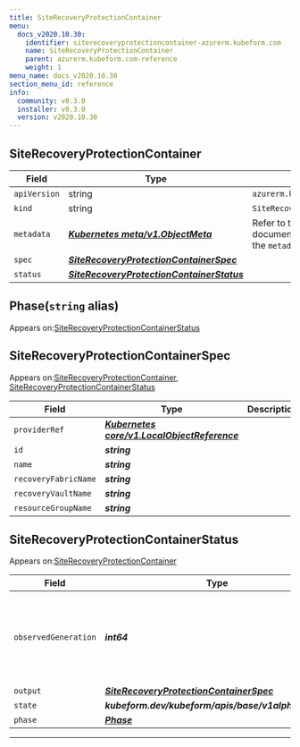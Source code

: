 ```yaml
---
title: SiteRecoveryProtectionContainer
menu:
  docs_v2020.10.30:
    identifier: siterecoveryprotectioncontainer-azurerm.kubeform.com
    name: SiteRecoveryProtectionContainer
    parent: azurerm.kubeform.com-reference
    weight: 1
menu_name: docs_v2020.10.30
section_menu_id: reference
info:
  community: v0.3.0
  installer: v0.3.0
  version: v2020.10.30
---
```


## SiteRecoveryProtectionContainer
| Field | Type | Description |
| ------ | ----- | ----------- |
| `apiVersion` | string | `azurerm.kubeform.com/v1alpha1` |
|    `kind` | string | `SiteRecoveryProtectionContainer` |
| `metadata` | ***[Kubernetes meta/v1.ObjectMeta](https://v1-18.docs.kubernetes.io/docs/reference/generated/kubernetes-api/v1.18/#objectmeta-v1-meta)***|Refer to the Kubernetes API documentation for the fields of the `metadata` field.|
| `spec` | ***[SiteRecoveryProtectionContainerSpec](#siterecoveryprotectioncontainerspec)***||
| `status` | ***[SiteRecoveryProtectionContainerStatus](#siterecoveryprotectioncontainerstatus)***||
## Phase(`string` alias)

Appears on:[SiteRecoveryProtectionContainerStatus](#siterecoveryprotectioncontainerstatus)

## SiteRecoveryProtectionContainerSpec

Appears on:[SiteRecoveryProtectionContainer](#siterecoveryprotectioncontainer), [SiteRecoveryProtectionContainerStatus](#siterecoveryprotectioncontainerstatus)

| Field | Type | Description |
| ------ | ----- | ----------- |
| `providerRef` | ***[Kubernetes core/v1.LocalObjectReference](https://v1-18.docs.kubernetes.io/docs/reference/generated/kubernetes-api/v1.18/#localobjectreference-v1-core)***||
| `id` | ***string***||
| `name` | ***string***||
| `recoveryFabricName` | ***string***||
| `recoveryVaultName` | ***string***||
| `resourceGroupName` | ***string***||
## SiteRecoveryProtectionContainerStatus

Appears on:[SiteRecoveryProtectionContainer](#siterecoveryprotectioncontainer)

| Field | Type | Description |
| ------ | ----- | ----------- |
| `observedGeneration` | ***int64***| ***(Optional)*** Resource generation, which is updated on mutation by the API Server.|
| `output` | ***[SiteRecoveryProtectionContainerSpec](#siterecoveryprotectioncontainerspec)***| ***(Optional)*** |
| `state` | ***kubeform.dev/kubeform/apis/base/v1alpha1.State***| ***(Optional)*** |
| `phase` | ***[Phase](#phase)***| ***(Optional)*** |
---
